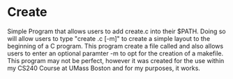# Create
Simple Program that allows users to add create.c into their $PATH. Doing so will allow users to type "create <fileName>.c [-m]" to create a simple layout to the
beginning of a C program. This program create a file called <fileName> and also allows users to enter an optional paramter -m to opt for the creation of a makefile.
This program may not be perfect, however it was created for the use within my CS240 Course at UMass Boston and for my purposes, it works. 
